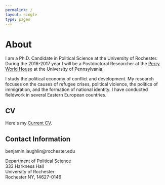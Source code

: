 ```yaml
---
permalink: /
layout: single
type: pages
---
```


<h1 class="page-title">About</h1>

<p class="message">
  I am a Ph.D. Candidate in Political Science at the University of Rochester. During the 2016-2017 year I will be a Postdoctoral Researcher at the <a href="https://global.upenn.edu/perryworldhouse">Perry World House</a> at the University of Pennsylvania. 
</p>
<p class="message">
  I study the political economy of conflict and development. My research focuses on the causes of refugee crises, political violence, the politics of immigration, and the formation of national identity. I have conducted fieldwork in several Eastern European countries.
</p>


<h2>CV</h2>

<p>Here&#39;s my <a href="CV.pdf">Current CV</a>.</p>

<h2>Contact Information</h2>

<p>benjamin.laughlin@rochester.edu</p>

<p>Department of Political Science<br>
333 Harkness Hall<br>
University of Rochester<br>
Rochester NY, 14627-0146</p>
